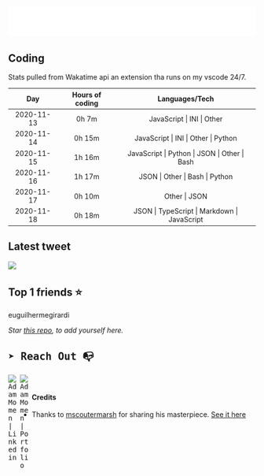 
![test image size](/assets/welcome_message.gif)

## Coding
Stats pulled from Wakatime api an extension tha runs on my vscode 24/7.

|Day|Hours of coding|Languages/Tech|
|:-:|:-:|:-:|
|2020-11-13|0h 7m|JavaScript &#124; INI &#124; Other|
|2020-11-14|0h 15m|JavaScript &#124; INI &#124; Other &#124; Python|
|2020-11-15|1h 16m|JavaScript &#124; Python &#124; JSON &#124; Other &#124; Bash|
|2020-11-16|1h 17m|JSON &#124; Other &#124; Bash &#124; Python|
|2020-11-17|0h 10m|Other &#124; JSON|
|2020-11-18|0h 18m|JSON &#124; TypeScript &#124; Markdown &#124; JavaScript|

## Latest tweet
[<img src="<tweet-image-url>" width="400">](https://twitter.com/adammomen8/status/1316739109638090754)

## Top 1 friends ⭐️
euguilhermegirardi

*Star [this repo](https://github.com/AdamMomen/AdamMomen), to add yourself here.*


<samp>

## ➤ Reach Out :mailbox_with_no_mail:

>
  <a href="https://www.linkedin.com/in/adam-momen-99596275/">
     <img align="left" alt="Adam Momen | Linkedin" width="24px" src="./assets/Linkedin.svg" />
   </a>

   <a href="https://adammomen.com/">
     <img align="left" alt="Adam Momen | Portfolio" width="24px" src="./assets/web.svg" />
   </a>

</samp>

<br>

#### Credits
* Thanks to [mscoutermarsh](https://github.com/mscoutermarsh) for sharing his masterpiece. [See it here](https://github.com/mscoutermarsh/mscoutermarsh)
